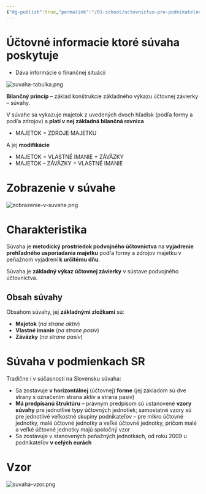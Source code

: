 ```yaml
---
{"dg-publish":true,"permalink":"/01-school/uctovnictvo-pre-podnikatelov/suvaha/","tags":["year2","winterSemester","uniUpP"]}
---
```


# Účtovné informacie ktoré súvaha poskytuje
- Dáva informácie o finančnej situácii

![suvaha-tabulka.png](/img/user/06%20-%20Images/suvaha-tabulka.png)

**Bilančný princíp** – základ konštrukcie základného výkazu účtovnej závierky – súvahy.

V súvahe sa vykazuje majetok z uvedených dvoch hľadísk (podľa formy a podľa zdrojov) a **platí v nej základná bilančná rovnica**
- MAJETOK = ZDROJE MAJETKU

A jej **modifikácie**
- MAJETOK = VLASTNÉ IMANIE + ZÁVÄZKY
- MAJETOK – ZÁVÄZKY = VLASTNÉ IMANIE

# Zobrazenie v súvahe
![zobrazenie-v-suvahe.png](/img/user/06%20-%20Images/zobrazenie-v-suvahe.png)

# Charakteristika
Súvaha je **metodický prostriedok podvojného účtovníctva** na **vyjadrenie prehľadného usporiadania majetku** podľa formy a zdrojov majetku v peňažnom vyjadrení **k určitému dňu**.

Súvaha je **základný výkaz účtovnej závierky** v sústave podvojného účtovníctva.

## Obsah súvahy
Obsahom súvahy, jej **základnými zložkami** sú:
- **Majetok** (*na strane aktív*)
- **Vlastné imanie** (*na strane pasív*)
- **Záväzky** (*na strane pasív*)

# Súvaha v podmienkach SR
Tradične i v súčasnosti na Slovensku súvaha:
- Sa zostavuje **v horizontálnej** (účtovnej) **forme** (jej základom sú dve strany s označením strana aktív a strana pasív)
- **Má predpísanú štruktúru** – právnym predpisom sú ustanovené **vzory súvahy** pre jednotlivé typy účtovných jednotiek; samostatné vzory sú pre jednotlivé veľkostné skupiny podnikateľov – pre mikro účtovné jednotky, malé účtovné jednotky a veľké účtovné jednotky, pričom malé a veľké účtovné jednotky majú spoločný vzor
- Sa zostavuje v stanovených peňažných jednotkách, od roku 2009 u podnikateľov **v celých eurách**

# Vzor
![suvaha-vzor.png](/img/user/06%20-%20Images/suvaha-vzor.png)
